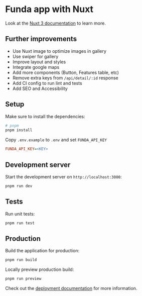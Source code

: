 # Funda app with Nuxt

Look at the [Nuxt 3 documentation](https://nuxt.com/docs/getting-started/introduction) to learn more.

## Further improvements

- Use Nuxt image to optimize images in gallery
- Use swiper for gallery
- Improve layout and styles
- Integrate google maps
- Add more components (Button, Features table, etc)
- Remove extra keys from `/api/detail/:id` response
- Add CI config to run lint and tests
- Add SEO and Accessibility

## Setup

Make sure to install the dependencies:

```bash
# pnpm
pnpm install
```

Copy `.env.example` to `.env` and set `FUNDA_API_KEY`

```ini
FUNDA_API_KEY=<KEY>
```

## Development server

Start the development server on `http://localhost:3000`:

```bash
pnpm run dev
```

## Tests

Run unit tests:

```bash
pnpm run test
```

## Production

Build the application for production:

```bash
pnpm run build
```

Locally preview production build:

```bash
pnpm run preview
```

Check out the [deployment documentation](https://nuxt.com/docs/getting-started/deployment) for more information.
